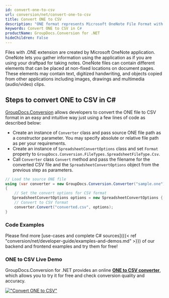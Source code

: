 ```yaml
---
id: convert-one-to-csv
url: conversion/net/convert-one-to-csv
title: Convert ONE to CSV
description: "ONE format represents Microsoft OneNote File Format with .one extension. Learn how to convert ONE to CSV file programmatically in C# language using GroupDocs.Conversion for .NET library."
keywords: Convert ONE to CSV in C#
productName: GroupDocs.Conversion for .NET
hideChildren: False
---
```


Files with .ONE extension are created by Microsoft OneNote application. OneNote lets you gather information using the application as if you are using your draftpad for taking notes. OneNote files can contain different elements that can be placed at non-fixed locations on document pages. These elements may contain text, digitized handwriting, and objects copied from other applications including images, drawings and multimedia (audio/video) clips.

## Steps to convert ONE to CSV in C#

[GroupDocs.Conversion](https://products.groupdocs.com/conversion/net) allows developers to convert the ONE file to CSV format in an easy and intuitive way just using a few lines of code as described below:

* Create an instance of `Converter` class and pass source ONE file path as a constructor parameter. You may specify absolute or relative file path as per your requirements. 
* Create an instance of `SpreadsheetConvertOptions` class and set `Format` property to `GroupDocs.Conversion.FileTypes.SpreadsheetFileType.Csv`.
* Call `Converter` class `Convert` method and pass the filename for the converted CSV file and the `SpreadsheetConvertOptions` object from the previous step as parameters.

```csharp
// Load the source ONE file
using (var converter = new GroupDocs.Conversion.Converter("sample.one"))
{
    // Set the convert options for CSV format
   SpreadsheetConvertOptions options = new SpreadsheetConvertOptions { Format = GroupDocs.Conversion.FileTypes.SpreadsheetFileType.Csv };
    // Convert to CSV format
    converter.Convert("converted.csv", options);
}
```

### Code Examples

Please find more [use-cases and complete C# sources]({{< ref "conversion/net/developer-guide/examples-and-demos.md" >}}) of our backend and frontend examples and try them for free!

### ONE to CSV Live Demo

GroupDocs.Conversion for .NET provides an online [**ONE to CSV converter**](https://products.groupdocs.app/conversion/one-to-csv), which allows you to try it for free and check conversion quality and accuracy.

[!["Convert ONE to CSV"](conversion/net/images/convert-to-csv/convert-one-to-csv.png)](https://products.groupdocs.app/conversion/one-to-csv)